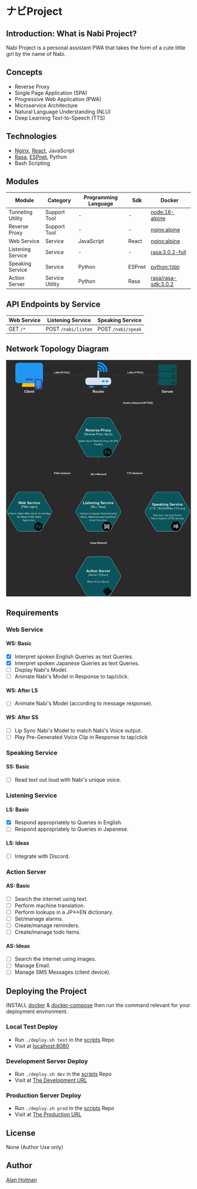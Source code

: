 # ナビProject

## Introduction: What is Nabi Project?

Nabi Project is a personal assistant PWA that takes the form of a cute little girl by the name of Nabi.

## Concepts

- Reverse Proxy
- Single Page Application (SPA)
- Progressive Web Application (PWA)
- Microservice Architecture
- Natural Language Understanding (NLU)
- Deep Learning Text-to-Speech (TTS)

## Technologies

- [Nginx](https://www.nginx.com/), [React](https://reactjs.org/), JavaScript
- [Rasa](https://rasa.com/), [ESPnet](https://github.com/espnet/espnet), Python
- Bash Scripting

## Modules

| Module | Category  | Programming Language | Sdk | Docker |
| ------ | --------- | -------------------- | -------- | ------ |
|Tunneling Utility|Support Tool|-|-|[node:16-alpine](https://hub.docker.com/_/node)|
|Reverse Proxy|Support Tool|-|-|[nginx:alpine](https://hub.docker.com/_/nginx)|
|Web Service|Service|JavaScript|React|[nginx:alpine](https://hub.docker.com/_/nginx)|
|Listening Service|Service|-|-|[rasa:3.0.2-full](https://hub.docker.com/r/rasa/)|
|Speaking Service|Service|Python|ESPnet|[python:`TODO`](https://hub.docker.com/_/python/)|
|Action Server|Service Utility|Python|Rasa|[rasa/rasa-sdk:3.0.2](https://hub.docker.com/r/rasa/rasa-sdk)|

## API Endpoints by Service

| Web Service | Listening Service   | Speaking Service   |
| ----------- | ------------------- | ------------------ |
| GET `/*`    | POST `/nabi/listen` | POST `/nabi/speak` |

## Network Topology Diagram

![Topology](docs/Images/Network-Topology.png)

## Requirements

### Web Service

#### WS: Basic

- [x] Interpret spoken English Queries as text Queries.
- [x] Interpret spoken Japanese Queries as text Queries.
- [ ] Display Nabi's Model.
- [ ] Animate Nabi's Model in Response to tap/click.

#### WS: After LS

- [ ] Animate Nabi's Model (according to message response).

#### WS: After SS

- [ ] Lip Sync Nabi's Model to match Nabi's Voice output.
- [ ] Play Pre-Generated Voice Clip in Response to tap/click

### Speaking Service

#### SS: Basic

- [ ] Read text out loud with Nabi's unique voice.

### Listening Service

#### LS: Basic

- [x] Respond appropriately to Queries in English.
- [ ] Respond appropriately to Queries in Japanese.

#### LS: Ideas

- [ ] Integrate with Discord.

### Action Server

#### AS: Basic

- [ ] Search the internet using text.
- [ ] Perform machine translation.
- [ ] Perform lookups in a JP<->EN dictionary.
- [ ] Set/manage alarms.
- [ ] Create/manage reminders.
- [ ] Create/manage todo items.

#### AS: Ideas

- [ ] Search the internet using images.
- [ ] Manage Email.
- [ ] Manage SMS Messages (client device).

## Deploying the Project

INSTALL [docker](https://docs.docker.com/engine/install/) & [docker-compose](https://docs.docker.com/compose/install/) then run the command relevant for your deployment environment.

### Local Test Deploy

- Run `./deploy.sh test` in the [scripts](https://github.com/Nabi-Project/scripts) Repo
- Visit at [localhost:8080](http://localhost:8080)

### Development Server Deploy

- Run `./deploy.sh dev` in the [scripts](https://github.com/Nabi-Project/scripts) Repo
- Visit at [The Development URL](https://nabi-dev-v1mbz08vr8f6p3hn.loca.lt)

### Production Server Deploy

- Run `./deploy.sh prod` in the [scripts](https://github.com/Nabi-Project/scripts) Repo
- Visit at [The Production URL](https://nabi-prod-3dlv29zr3ghklrd9.loca.lt)

## License

None (Author Use only)

## Author

[Alan Holman](mailto:alan@shuruni.dev)

